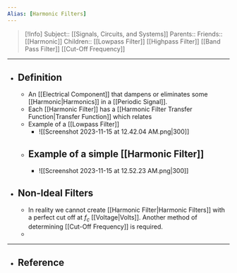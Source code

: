 ```yaml
---
Alias: [Harmonic Filters]
---
```

> [!Info]
> Subject:: [[Signals, Circuits, and Systems]]
> Parents:: 
> Friends:: [[Harmonic]]
> Children:: [[Lowpass Filter]] [[Highpass Filter]] [[Band Pass Filter]] [[Cut-Off Frequency]]
---
- ## Definition
	- An [[Electrical Component]] that dampens or eliminates some [[Harmonic|Harmonics]] in a [[Periodic Signal]].
	- Each [[Harmonic Filter]] has a [[Harmonic Filter Transfer Function|Transfer Function]] which relates 
	- Example of a [[Lowpass Filter]]
		- ![[Screenshot 2023-11-15 at 12.42.04 AM.png|300]]
	- Example of a simple [[Harmonic Filter]]
		- 
		- ![[Screenshot 2023-11-15 at 12.52.23 AM.png|300]]
- ## Non-Ideal Filters
	- In reality we cannot create [[Harmonic Filter|Harmonic Filters]] with a perfect cut off at $f_{c}$ [[Voltage|Volts]]. Another method of determining [[Cut-Off Frequency]] is required.
	- 
---
- ## Reference